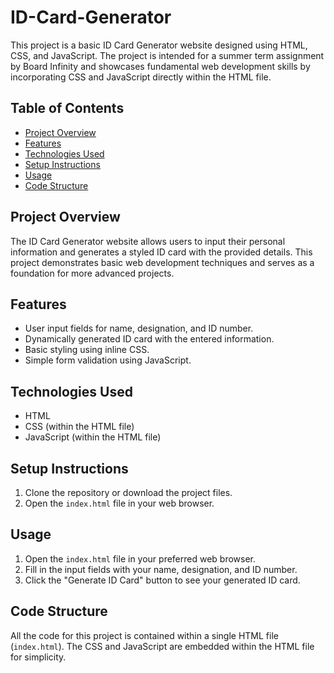 # ID-Card-Generator

This project is a basic ID Card Generator website designed using HTML, CSS, and JavaScript. The project is intended for a summer term assignment by Board Infinity and showcases fundamental web development skills by incorporating CSS and JavaScript directly within the HTML file.

## Table of Contents
- [Project Overview](#project-overview)
- [Features](#features)
- [Technologies Used](#technologies-used)
- [Setup Instructions](#setup-instructions)
- [Usage](#usage)
- [Code Structure](#code-structure)

## Project Overview

The ID Card Generator website allows users to input their personal information and generates a styled ID card with the provided details. This project demonstrates basic web development techniques and serves as a foundation for more advanced projects.

## Features

- User input fields for name, designation, and ID number.
- Dynamically generated ID card with the entered information.
- Basic styling using inline CSS.
- Simple form validation using JavaScript.

## Technologies Used

- HTML
- CSS (within the HTML file)
- JavaScript (within the HTML file)

## Setup Instructions

1. Clone the repository or download the project files.
2. Open the `index.html` file in your web browser.

## Usage

1. Open the `index.html` file in your preferred web browser.
2. Fill in the input fields with your name, designation, and ID number.
3. Click the "Generate ID Card" button to see your generated ID card.

## Code Structure

All the code for this project is contained within a single HTML file (`index.html`). The CSS and JavaScript are embedded within the HTML file for simplicity.



